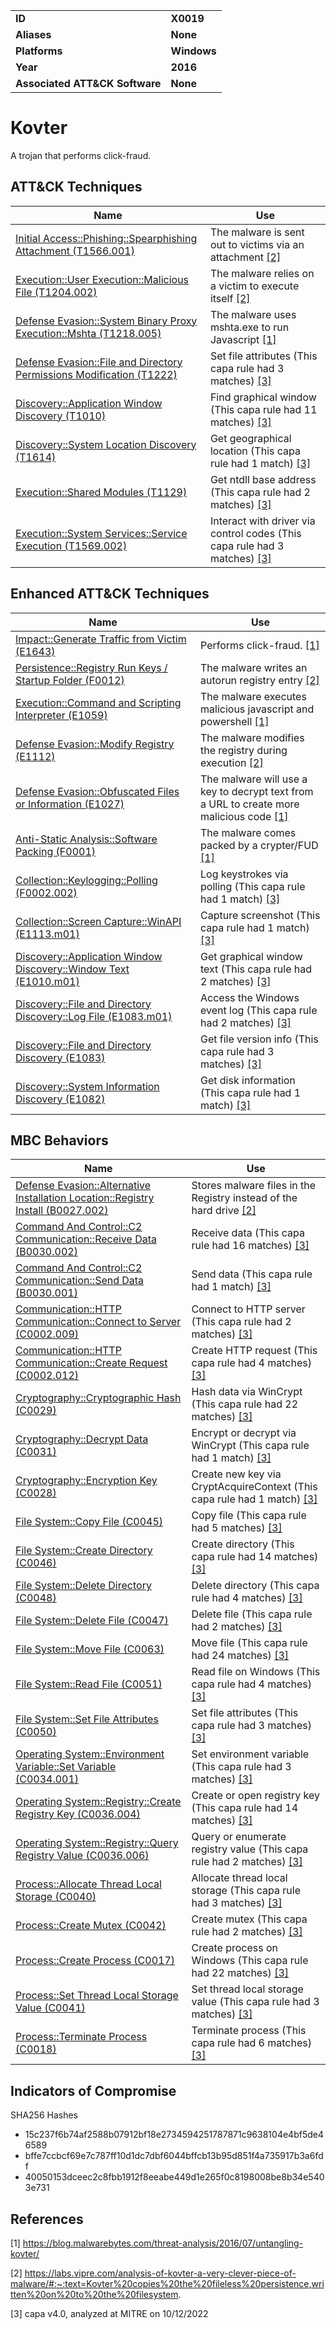 <table>
<tr>
<td><b>ID</b></td>
<td><b>X0019</b></td>
</tr>
<tr>
<td><b>Aliases</b></td>
<td><b>None</b></td>
</tr>
<tr>
<td><b>Platforms</b></td>
<td><b>Windows</b></td>
</tr>
<tr>
<td><b>Year</b></td>
<td><b>2016</b></td>
</tr>
<tr>
<td><b>Associated ATT&CK Software</b></td>
<td><b>None</b></td>
</tr>
</table>


# Kovter

A trojan that performs click-fraud.


## ATT&CK Techniques

|Name|Use|
|---|---|
|[Initial Access::Phishing::Spearphishing Attachment (T1566.001)](https://attack.mitre.org/techniques/T1566/001/)|The malware is sent out to victims via an attachment [[2]](#2) |
|[Execution::User Execution::Malicious File (T1204.002)](https://attack.mitre.org/techniques/T1204/002/)|The malware relies on a victim to execute itself [[2]](#2) |
|[Defense Evasion::System Binary Proxy Execution::Mshta (T1218.005)](https://attack.mitre.org/techniques/T1218/005/)|The malware uses mshta.exe to run Javascript [[1]](#1) |
|[Defense Evasion::File and Directory Permissions Modification (T1222)](https://attack.mitre.org/techniques/T1222)|Set file attributes (This capa rule had 3 matches) [[3]](#3) |
|[Discovery::Application Window Discovery (T1010)](https://attack.mitre.org/techniques/T1010)|Find graphical window (This capa rule had 11 matches) [[3]](#3) |
|[Discovery::System Location Discovery (T1614)](https://attack.mitre.org/techniques/T1614)|Get geographical location (This capa rule had 1 match) [[3]](#3) |
|[Execution::Shared Modules (T1129)](https://attack.mitre.org/techniques/T1129)|Get ntdll base address (This capa rule had 2 matches) [[3]](#3) |
|[Execution::System Services::Service Execution (T1569.002)](https://attack.mitre.org/techniques/T1569/002)|Interact with driver via control codes (This capa rule had 3 matches) [[3]](#3) |

## Enhanced ATT&CK Techniques

|Name|Use|
|---|---|
|[Impact::Generate Traffic from Victim (E1643)](../impact/generate-traffic-from-victim.md)|Performs click-fraud. [[1]](#1) |
|[Persistence::Registry Run Keys / Startup Folder (F0012)](../persistence/registry-run-keys-startup-folder.md)|The malware writes an autorun registry entry [[2]](#2) |
|[Execution::Command and Scripting Interpreter (E1059)](../execution/command-and-scripting-interpreter.md)|The malware executes malicious javascript and powershell [[1]](#1) |
|[Defense Evasion::Modify Registry (E1112)](../defense-evasion/modify-registry.md)|The malware modifies the registry during execution [[2]](#2) |
|[Defense Evasion::Obfuscated Files or Information (E1027)](../defense-evasion/obfuscated-files-or-information.md)|The malware will use a key to decrypt text from a URL to create more malicious code [[1]](#1) |
|[Anti-Static Analysis::Software Packing (F0001)](../anti-static-analysis/software-packing.md)|The malware comes packed by a crypter/FUD [[1]](#1) |
|[Collection::Keylogging::Polling (F0002.002)](../collection/keylogging.md)|Log keystrokes via polling (This capa rule had 1 match) [[3]](#3) |
|[Collection::Screen Capture::WinAPI (E1113.m01)](../collection/screen-capture.md)|Capture screenshot (This capa rule had 1 match) [[3]](#3) |
|[Discovery::Application Window Discovery::Window Text (E1010.m01)](../discovery/application-window-discovery.md)|Get graphical window text (This capa rule had 2 matches) [[3]](#3) |
|[Discovery::File and Directory Discovery::Log File (E1083.m01)](../discovery/file-and-directory-discovery.md)|Access the Windows event log (This capa rule had 2 matches) [[3]](#3) |
|[Discovery::File and Directory Discovery (E1083)](../discovery/file-and-directory-discovery.md)|Get file version info (This capa rule had 3 matches) [[3]](#3) |
|[Discovery::System Information Discovery (E1082)](../discovery/system-information-discovery.md)|Get disk information (This capa rule had 1 match) [[3]](#3) |

## MBC Behaviors

|Name|Use|
|---|---|
|[Defense Evasion::Alternative Installation Location::Registry Install (B0027.002)](../defense-evasion/alternative-installation-location.md)|Stores malware files in the Registry instead of the hard drive [[2]](#2) |
|[Command And Control::C2 Communication::Receive Data (B0030.002)](../command-and-control/c2-communication.md)|Receive data (This capa rule had 16 matches) [[3]](#3) |
|[Command And Control::C2 Communication::Send Data (B0030.001)](../command-and-control/c2-communication.md)|Send data (This capa rule had 1 match) [[3]](#3) |
|[Communication::HTTP Communication::Connect to Server (C0002.009)](../micro-behaviors/communication/http-communication.md)|Connect to HTTP server (This capa rule had 2 matches) [[3]](#3) |
|[Communication::HTTP Communication::Create Request (C0002.012)](../micro-behaviors/communication/http-communication.md)|Create HTTP request (This capa rule had 4 matches) [[3]](#3) |
|[Cryptography::Cryptographic Hash (C0029)](../micro-behaviors/cryptography/cryptographic-hash.md)|Hash data via WinCrypt (This capa rule had 22 matches) [[3]](#3) |
|[Cryptography::Decrypt Data (C0031)](../micro-behaviors/cryptography/decrypt-data.md)|Encrypt or decrypt via WinCrypt (This capa rule had 1 match) [[3]](#3) |
|[Cryptography::Encryption Key (C0028)](../micro-behaviors/cryptography/encryption-key.md)|Create new key via CryptAcquireContext (This capa rule had 1 match) [[3]](#3) |
|[File System::Copy File (C0045)](../micro-behaviors/file-system/copy-file.md)|Copy file (This capa rule had 5 matches) [[3]](#3) |
|[File System::Create Directory (C0046)](../micro-behaviors/file-system/create-directory.md)|Create directory (This capa rule had 14 matches) [[3]](#3) |
|[File System::Delete Directory (C0048)](../micro-behaviors/file-system/delete-directory.md)|Delete directory (This capa rule had 4 matches) [[3]](#3) |
|[File System::Delete File (C0047)](../micro-behaviors/file-system/delete-file.md)|Delete file (This capa rule had 2 matches) [[3]](#3) |
|[File System::Move File (C0063)](../micro-behaviors/file-system/move-file.md)|Move file (This capa rule had 24 matches) [[3]](#3) |
|[File System::Read File (C0051)](../micro-behaviors/file-system/read-file.md)|Read file on Windows (This capa rule had 4 matches) [[3]](#3) |
|[File System::Set File Attributes (C0050)](../micro-behaviors/file-system/set-file-attributes.md)|Set file attributes (This capa rule had 3 matches) [[3]](#3) |
|[Operating System::Environment Variable::Set Variable (C0034.001)](../micro-behaviors/operating-system/environment-variable.md)|Set environment variable (This capa rule had 3 matches) [[3]](#3) |
|[Operating System::Registry::Create Registry Key (C0036.004)](../micro-behaviors/operating-system/registry.md)|Create or open registry key (This capa rule had 14 matches) [[3]](#3) |
|[Operating System::Registry::Query Registry Value (C0036.006)](../micro-behaviors/operating-system/registry.md)|Query or enumerate registry value (This capa rule had 2 matches) [[3]](#3) |
|[Process::Allocate Thread Local Storage (C0040)](../micro-behaviors/process/allocate-thread-local-storage.md)|Allocate thread local storage (This capa rule had 3 matches) [[3]](#3) |
|[Process::Create Mutex (C0042)](../micro-behaviors/process/create-mutex.md)|Create mutex (This capa rule had 2 matches) [[3]](#3) |
|[Process::Create Process (C0017)](../micro-behaviors/process/create-process.md)|Create process on Windows (This capa rule had 22 matches) [[3]](#3) |
|[Process::Set Thread Local Storage Value (C0041)](../micro-behaviors/process/set-thread-local-storage-value.md)|Set thread local storage value (This capa rule had 3 matches) [[3]](#3) |
|[Process::Terminate Process (C0018)](../micro-behaviors/process/terminate-process.md)|Terminate process (This capa rule had 6 matches) [[3]](#3) |

## Indicators of Compromise

SHA256 Hashes
- 15c237f6b74af2588b07912bf18e2734594251787871c9638104e4bf5de46589
- bffe7ccbcf69e7c787ff10d1dc7dbf6044bffcb13b95d851f4a735917b3a6fdf
- 40050153dceec2c8fbb1912f8eeabe449d1e265f0c8198008be8b34e5403e731

## References

<a name="1">[1]</a> https://blog.malwarebytes.com/threat-analysis/2016/07/untangling-kovter/

<a name="2">[2]</a> https://labs.vipre.com/analysis-of-kovter-a-very-clever-piece-of-malware/#:~:text=Kovter%20copies%20the%20fileless%20persistence,written%20on%20to%20the%20filesystem.

<a name="3">[3]</a> capa v4.0, analyzed at MITRE on 10/12/2022


